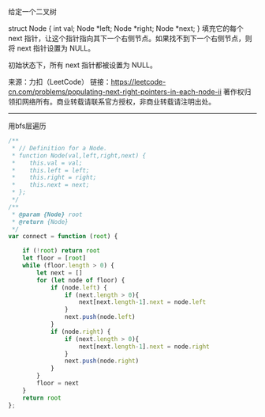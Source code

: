 给定一个二叉树

struct Node {
  int val;
  Node *left;
  Node *right;
  Node *next;
}
填充它的每个 next 指针，让这个指针指向其下一个右侧节点。如果找不到下一个右侧节点，则将 next 指针设置为 NULL。

初始状态下，所有 next 指针都被设置为 NULL。

来源：力扣（LeetCode）
链接：https://leetcode-cn.com/problems/populating-next-right-pointers-in-each-node-ii
著作权归领扣网络所有。商业转载请联系官方授权，非商业转载请注明出处。

---

用bfs层遍历

```javascript
/**
 * // Definition for a Node.
 * function Node(val,left,right,next) {
 *    this.val = val;
 *    this.left = left;
 *    this.right = right;
 *    this.next = next;
 * };
 */
/**
 * @param {Node} root
 * @return {Node}
 */
var connect = function (root) {

    if (!root) return root
    let floor = [root]
    while (floor.length > 0) {
        let next = []
        for (let node of floor) {
            if (node.left) {
                if (next.length > 0){
                    next[next.length-1].next = node.left
                }
                next.push(node.left)
            }
            if (node.right) {
                if (next.length > 0){
                    next[next.length-1].next = node.right
                }
                next.push(node.right)
            }
        }
        floor = next
    }
    return root
};
```

